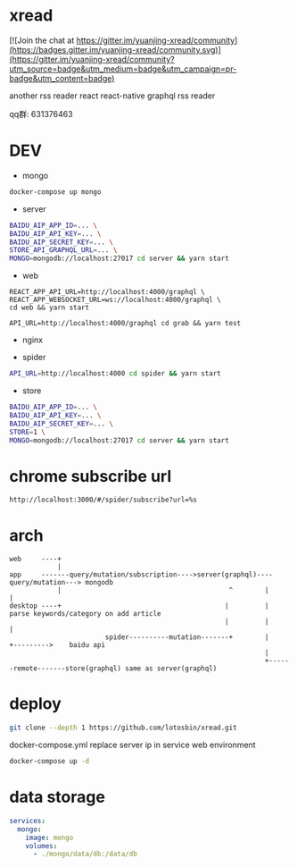 # xread

[![Join the chat at https://gitter.im/yuanjing-xread/community](https://badges.gitter.im/yuanjing-xread/community.svg)](https://gitter.im/yuanjing-xread/community?utm_source=badge&utm_medium=badge&utm_campaign=pr-badge&utm_content=badge)

another rss reader
react react-native graphql rss reader

qq群: 631376463

# DEV

- mongo
```bash
docker-compose up mongo
```
- server
```bash
BAIDU_AIP_APP_ID=... \
BAIDU_AIP_API_KEY=... \
BAIDU_AIP_SECRET_KEY=... \
STORE_API_GRAPHQL_URL=... \
MONGO=mongodb://localhost:27017 cd server && yarn start
```
- web
```
REACT_APP_API_URL=http://localhost:4000/graphql \
REACT_APP_WEBSOCKET_URL=ws://localhost:4000/graphql \
cd web && yarn start

API_URL=http://localhost:4000/graphql cd grab && yarn test
```
- nginx

- spider
```bash
API_URL=http://localhost:4000 cd spider && yarn start
```

- store
```bash
BAIDU_AIP_APP_ID=... \
BAIDU_AIP_API_KEY=... \
BAIDU_AIP_SECRET_KEY=... \
STORE=1 \
MONGO=mongodb://localhost:27017 cd server && yarn start
```
# chrome subscribe url
```
http://localhost:3000/#/spider/subscribe?url=%s
```
# arch
```
web     ----+
            |
app     -------query/mutation/subscription---->server(graphql)----query/mutation---> mongodb
            |                                          ^        |      |
desktop ----+                                         |         |  parse keywords/category on add article
                                                      |         |     |
                        spider----------mutation-------+        |      +--------->    baidu api
                                                                | 
                                                                +------remote-------store(graphql) same as server(graphql)
```

# deploy

```bash
git clone --depth 1 https://github.com/lotosbin/xread.git
```

docker-compose.yml
replace server ip in service web environment
```bash
docker-compose up -d
```

# data storage
```yaml
services:
  mongo:
    image: mongo
    volumes:
      - ./mongo/data/db:/data/db
```

